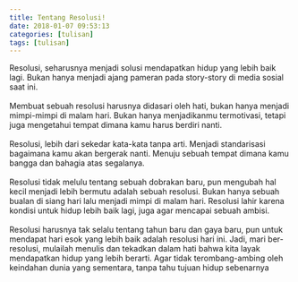 ```yaml
---
title: Tentang Resolusi!
date: 2018-01-07 09:53:13
categories: [tulisan]
tags: [tulisan]
---
```


Resolusi, seharusnya menjadi solusi mendapatkan hidup yang lebih baik lagi. Bukan hanya menjadi ajang pameran pada story-story di media sosial saat ini.
<br/>
<br/>
Membuat sebuah resolusi harusnya didasari oleh hati, bukan hanya menjadi mimpi-mimpi di malam hari.
Bukan hanya menjadikanmu termotivasi, tetapi juga mengetahui tempat dimana kamu harus berdiri nanti.
<br/>
<br/>
Resolusi, lebih dari sekedar kata-kata tanpa arti. Menjadi standarisasi bagaimana kamu akan bergerak nanti.
Menuju sebuah tempat dimana kamu bangga dan bahagia atas segalanya.
<br/>
<br/>
Resolusi tidak melulu tentang sebuah dobrakan baru, pun mengubah hal kecil menjadi lebih bermutu adalah sebuah resolusi.
Bukan hanya sebuah bualan di siang hari lalu menjadi mimpi di malam hari. Resolusi lahir karena kondisi untuk hidup lebih baik lagi, juga agar mencapai sebuah ambisi.
<br/>
<br/>
Resolusi harusnya tak selalu tentang tahun baru dan gaya baru, pun untuk mendapat hari esok yang lebih baik  adalah resolusi hari ini.
Jadi, mari ber-resolusi, mulailah menulis dan tekadkan dalam hati bahwa kita layak mendapatkan hidup yang lebih berarti.
Agar tidak terombang-ambing oleh keindahan dunia yang sementara, tanpa tahu tujuan hidup sebenarnya